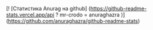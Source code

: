 [! [Статистика Anurag на github] (https://github-readme-stats.vercel.app/api ? mr-crodo = anuraghazra )] (https://github.com/anuraghazra/github-readme-stats)

